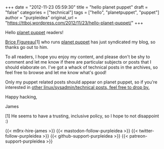 +++
date = "2012-11-23 05:59:30"
title = "hello planet puppet"
draft = "false"
categories = ["technical"]
tags = ["hello", "planetpuppet", "puppet"]
author = "purpleidea"
original_url = "https://ttboj.wordpress.com/2012/11/23/hello-planet-puppet/"
+++

Hello <a href="http://www.planetpuppet.org/">planet puppet</a> readers!

<a href="http://www.masterzen.fr/">Brice Figureau</a>[1] who runs <a href="http://www.planetpuppet.org/">planet puppet</a> has just syndicated my blog, so thanks go out to him.

To all readers, I hope you enjoy my content, and please don't be shy to comment and let me know if there are particular subjects or posts that I should elaborate on. I've got a whack of technical posts in the archives, so feel free to browse and let me know what's good!

Only my puppet related posts should appear on planet puppet, so if you're interested in <a href="/blog/">other linux/sysadmin/technical posts, feel free to drop by.</a>

Happy hacking,

James

[1] He seems to have a trusting, inclusive policy, so I hope to not disappoint :)

{{< m9rx-hire-james >}}
{{< mastodon-follow-purpleidea >}}
{{< twitter-follow-purpleidea >}}
{{< github-support-purpleidea >}}
{{< patreon-support-purpleidea >}}

